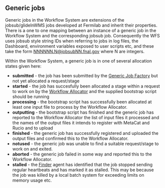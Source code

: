 ##  Generic jobs

Generic jobs in the Workflow System are extensions of the jobsub/glideInWMS jobs
developed at Fermilab and inherit their properties. There is a one to one
mapping between an instance of a generic job in the Workflow System and the
corresponding jobsub job. Consequently the WFS uses jobsub style string IDs
when referring to jobs in log files, the Dashboard, environment variables
exposed to user scripts etc, and these take the form 
NNNNNN.N@jobsubNN.fnal.gov where N are integers.

Within the Workflow System, a generic job is in one of several allocation
states given here:

- **submitted** - the job has been submitted by the 
  [Generic Job Factory](job-factory.md) but not yet allocated a request/stage
- **started** - the job has succesfully been allocated a stage within a 
  request to work on by the [Workflow Allocator](workflow-allocator.md) and 
  the supplied bootstrap script should be running
- **processing** - the bootstrap script has successfully been allocated at 
  least one input file to process by the 
  Workflow Allocator.
- **outputting** - the bootstrap script has finished and the generic job has
  reported to the Workflow Allocator the list of
  input files it processed and the names of the output files it intends to
  register with MetaCat and Rucio and to upload 
- **finished** - the generic job has successfully registered and uploaded
  the output files and confirmed this to the Workflow Allocator.
- **notused** - the generic job was unable to find a suitable request/stage
  to work on and exited.
- **aborted** - the generic job failed in some way and reported this to the
  Workflow Allocator.
- **stalled** - the [Finder](finder.md) agent has identified that the job 
  stopped sending regular heartbeats and has marked it as stalled. This may
  be because the job was killed by a local batch system for exceeding limits
  on memory usage etc.



